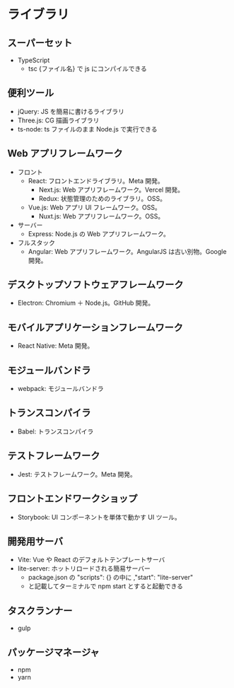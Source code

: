 # ライブラリ

## スーパーセット

- TypeScript
  - tsc {ファイル名} で js にコンパイルできる

## 便利ツール

- jQuery: JS を簡易に書けるライブラリ
- Three.js: CG 描画ライブラリ
- ts-node: ts ファイルのまま Node.js で実行できる

## Web アプリフレームワーク

- フロント
  - React: フロントエンドライブラリ。Meta 開発。
    - Next.js: Web アプリフレームワーク。Vercel 開発。
    - Redux: 状態管理のためのライブラリ。OSS。
  - Vue.js: Web アプリ UI フレームワーク。OSS。
    - Nuxt.js: Web アプリフレームワーク。OSS。
- サーバー
  - Express: Node.js の Web アプリフレームワーク。
- フルスタック
  - Angular: Web アプリフレームワーク。AngularJS は古い別物。Google 開発。

## デスクトップソフトウェアフレームワーク

- Electron: Chromium ＋ Node.js。GitHub 開発。

## モバイルアプリケーションフレームワーク

- React Native: Meta 開発。

## モジュールバンドラ

- webpack: モジュールバンドラ

## トランスコンパイラ

- Babel: トランスコンパイラ

## テストフレームワーク

- Jest: テストフレームワーク。Meta 開発。

## フロントエンドワークショップ

- Storybook: UI コンポーネントを単体で動かす UI ツール。

## 開発用サーバ

- Vite: Vue や React のデフォルトテンプレートサーバ
- lite-server: ホットリロードされる簡易サーバー
  - package.json の "scripts": {} の中に ,"start": "lite-server"
  - と記載してターミナルで npm start とすると起動できる

## タスクランナー

- gulp

## パッケージマネージャ

- npm
- yarn
